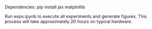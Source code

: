 Dependencies:
pip install jax matplotlib

Run exps.ipynb to execute all experiments and generate figures. This process will take approximately 20 hours on typical hardware.

